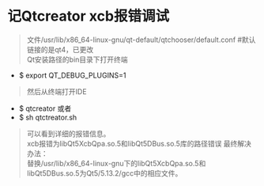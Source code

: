 
# 记Qtcreator xcb报错调试
>文件/usr/lib/x86_64-linux-gnu/qt-default/qtchooser/default.conf  #默认链接的是qt4，已更改  
>Qt安装路径的bin目录下打开终端
* $ export QT_DEBUG_PLUGINS=1
>然后从终端打开IDE
* $ qtcreator 或者
* $ sh qtctreator.sh
>可以看到详细的报错信息。  
>xcb报错为libQt5XcbQpa.so.5和libQt5DBus.so.5库的路径错误
>最终解决办法：  
>替换/usr/lib/x86_64-linux-gnu下的libQt5XcbQpa.so.5和libQt5DBus.so.5为Qt5/5.13.2/gcc中的相应文件。





